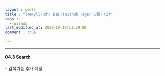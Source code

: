 ```yaml
---
layout : posts
title : "[JeKyll기반의 블로그(Github Page) 만들기(2)"
tags : 
  - github
last_modified_at: 2020-10-16T11:29:00
comment : true

---
```


----



#### 04.3 Search

\- 검색기능 추가 예정